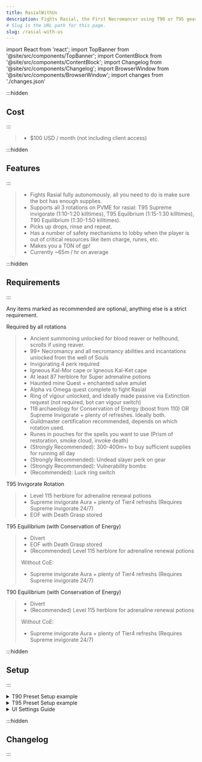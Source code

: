 ```yaml
---
title: RasialWithUs
description: Fights Rasial, the First Necromancer using T90 or T95 gear.
# Slug is the URL path for this page.
slug: /rasial-with-us
---
```


import React from 'react';
import TopBanner from '@site/src/components/TopBanner';
import ContentBlock from '@site/src/components/ContentBlock';
import Changelog from '@site/src/components/Changelog';
import BrowserWindow from '@site/src/components/BrowserWindow';
import changes from './changes.json'

<TopBanner title="RasialWithUs" version="v2.0.0" author="BotWithUs" offical="OFFICAL SCRIPT" skill="Necromancy" >
</TopBanner>

:::hidden

## Cost

:::

<ContentBlock title="Cost">

> - $100 USD / month (not including client access)

</ContentBlock>

:::hidden

## Features

:::

<ContentBlock title="Features">

> - Fights Rasial fully autonomously, all you need to do is make sure the bot has enough supplies.
> - Supports all 3 rotations on PVME for rasial: T95 Supreme invigorate (1:10-1:20 killtimes), T95 Equilbrium (1:15-1:30 killtimes), T90 Equilibrium (1:30-1:50 killtimes). 
> - Picks up drops, rinse and repeat.
> - Has a number of safety mechanisms to lobby when the player is out of critical resources like item charge, runes, etc.
> - Makes you a TON of gp!
> - Currently ~65m / hr on average

</ContentBlock>

:::hidden

## Requirements

:::
<ContentBlock title="Requirements">

Any items marked as recommended are optional, anything else is a strict requirement.

Required by all rotations
> - Ancient summoning unlocked for blood reaver or hellhound, scrolls if using reaver.
> - 99+ Necromancy and all necromancy abilities and incantations unlocked from the well of Souls
> - Invigorating 4 perk required
> - Igneous Kal-Mor cape or Igneous Kal-Ket cape
> - At least 87 herblore for Super adrenaline potions
> - Haunted mine Quest + enchanted salve amulet
> - Alpha vs Omega quest complete to fight Rasial
> - Ring of vigour unlocked, and ideally made passive via Extinction request (not required, bot can vigour switch)
> - 118 archaeology for Conservation of Energy (boost from 110) OR Supreme Invigorate + plenty of refreshes. Ideally both.
> - Guildmaster certification recommended, depends on which rotation used.
> - Runes in pouches for the spells you want to use (Prism of restoration, smoke cloud, invoke death)
> - (Strongly Recommended): 300-400m+ to buy sufficient supplies for running all day
> - (Strongly Recommended): Undead slayer perk on gear
> - (Strongly Recommended): Vulnerability bombs
> - (Recommended): Luck ring switch

T95 Invigorate Rotation
> - Level 115 herblore for adrenaline renewal potions
> - Supreme invigorate Aura + plenty of Tier4 refreshs (Requires Supreme invigorate 24/7)
> - EOF with Death Grasp stored

T95 Equilibrium (with Conservation of Energy)
> - Divert
> - EOF with Death Grasp stored
> - (Recommended) Level 115 herblore for adrenaline renewal potions
>
> Without CoE:
> - Supreme invigorate Aura + plenty of Tier4 refreshs (Requires Supreme invigorate 24/7)

T90 Equilibrium (with Conservation of Energy)
> - Divert
> - (Recommended) Level 115 herblore for adrenaline renewal potions
>
> Without CoE:
> - Supreme invigorate Aura + plenty of Tier4 refreshs (Requires Supreme invigorate 24/7)


</ContentBlock>

:::hidden

## Setup

:::
<ContentBlock title="Setup">

<details>
<summary>T90 Preset Setup example</summary>

Brews flasks can be replaced with:

- Super Guthix Brew flasks (BIS - "Best in slot")
- Super Guthix rest flasks
- Super Saradomin Brew Flasks

![T90 Preset Example](t90preset.png)

</details>

<details>
<summary>T95 Preset Setup example</summary>

Brews flasks can be replaced with:

- Super Guthix Brew flasks (BIS - "Best in slot")
- Super Guthix rest flasks
- Super Saradomin Brew Flasks

![T95 Preset Example](t95preset.png)

</details>

<details>
<summary>UI Settings Guide</summary>

This is an example of a possible T90 UI setup.

All recommended settings are optional, but lead to dps increase or qol increase. Use them if you can.

1. The settings tab, where you control how the script behaves.
2. Instructions tab, make sure to read these before you claim the script isnt working.
3. Readiness check, here you can run a test to help you determine if you're setup properly for the rotation you've selected.
4. Bot state, mostly informational about what the bot is thinking.
5. Runtime, how long since the script was loaded.
6. Killcount for the session
7. Kills per hour of the session
8. This button will remember your current settings in the UI the next time you launch the script.
9. Reset script. You may need to do this is the bot is not behaving correctly. Resets state to: WARS
10. Reset ability cache - Makes the script redetect your abilities. Run this if you change your action bars after loading the script.
11. Enable if you want the script to put in your bank pin for you.
12. The pin to enter
13. The rotation style you'd like to fight rasial with.
14. The quick prayer preset that has your Necromancy dmg prayer and soulsplit configured. Make sure its also on your actionbar.
15. Whether you want to use smoke cloud on rasial. Recommended.
16. Whether you want to cast invoke death at the start of the fight. Enable it, unless you're wearing T90 deathdealer armor.
17. Whether you have undead slayer codex unlocked and want to use it in the fight. Recommended.
18. Cast prism of restoration to facilitate better reaver heals. Advised.
19. Use another vuln bomb after the first one expires after a minute.
20. Swap to ring of vigour in inventory when using ults. Required if no passive ring of vigour unlocked.

![UI Settings](uisettings.png)

</details>

</ContentBlock>

:::hidden

## Changelog

:::

<Changelog changes={changes}>

</Changelog>
